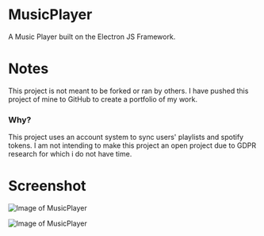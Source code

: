 # MusicPlayer
A Music Player built on the Electron JS Framework.

# Notes
This project is not meant to be forked or ran by others. 
I have pushed this project of mine to GitHub to create a portfolio of my work.

### Why?
This project uses an account system to sync users' playlists and spotify tokens. 
I am not intending to make this project an open project due to GDPR research for which i do not have time.

# Screenshot
![Image of MusicPlayer](https://file.darrellvs.nl/f/a1c2ed.png)

![Image of MusicPlayer](https://file.darrellvs.nl/f/cc3ddb.png)

